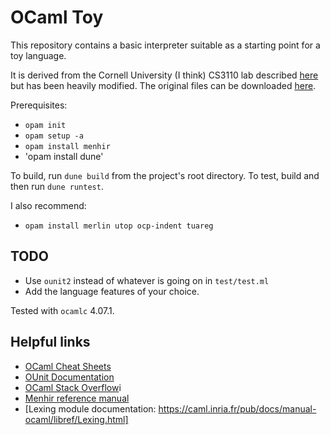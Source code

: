 # OCaml Toy

This repository contains a basic interpreter suitable as a starting point for a toy language.

It is derived from the Cornell University (I think) CS3110 lab described [here](https://www.cs.cornell.edu/courses/cs3110/2015fa/l/12-interp/rec.html)
but has been heavily modified. The original files can be downloaded [here](https://www.cs.cornell.edu/courses/cs3110/2015fa/l/12-interp/rec-code.zip).

Prerequisites:

- `opam init`
- `opam setup -a`
- `opam install menhir`
- 'opam install dune'

To build, run `dune build` from the project's root directory.  To test, build and then run `dune runtest`.

I also recommend:

- `opam install merlin utop ocp-indent tuareg`

## TODO

- Use `ounit2` instead of whatever is going on in `test/test.ml`
- Add the language features of your choice.

Tested with `ocamlc` 4.07.1.

## Helpful links
 
- [OCaml Cheat Sheets](https://ocaml.org/docs/cheat_sheets.html)
- [OUnit Documentation](http://ounit.forge.ocamlcore.org/api-ounit/index.html)
- [OCaml Stack Overflow](https://stackoverflow.com/questions/tagged/ocaml)i
- [Menhir reference manual](http://gallium.inria.fr/~fpottier/menhir/manual.pdf)
- [Lexing module documentation: https://caml.inria.fr/pub/docs/manual-ocaml/libref/Lexing.html]
